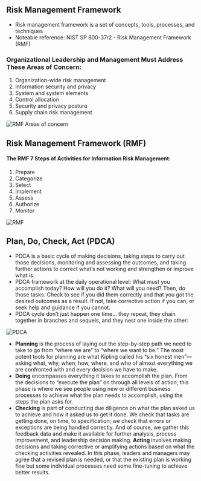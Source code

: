 ## Risk Management Framework
- Risk management framework is a set of concepts, tools, processes, and techniques
- Noteable reference: NIST SP 800-37r2 - Risk Management Framework (RMF)

### Organizational Leadership and Management Must Address These Areas of Concern:
1. Organization-wide risk management
2. Information security and privacy
3. System and system elements
4. Control allocation
5. Security and privacy posture
6. Supply chain risk management

![RMF Areas of concern](https://user-images.githubusercontent.com/111991325/211717187-3df9d618-a5e9-4c05-9ae4-d260e0cf62c7.jpg)

## Risk Management Framework  (RMF)
#### The RMF 7 Steps of Activities for Information Risk Management:
1. Prepare
2. Categorize
3. Select
4. Implement
5. Assess
6. Authorize
7. Monitor

![RMF](https://user-images.githubusercontent.com/111991325/211717831-6429db70-994f-4d4d-b78f-91658cd46217.jpg)

## Plan, Do, Check, Act (PDCA)
- PDCA is a basic cycle of making decisions, taking steps to carry out those decisions, monitoring and assessing the outcomes, and taking further actions to correct what’s not working and strengthen or improve what is.
- PDCA framework at the daily operational level: What must you accomplish today? How will you do it? What will you need? Then, do those tasks. Check to see if you did them correctly and that you got the desired outcomes as a result. If not, take corrective action if you can, or seek help and guidance if you cannot.
- PDCA cycle don’t just happen one time... they repeat, they chain together in branches and sequels, and they nest one inside the other: 

![PDCA](https://user-images.githubusercontent.com/111991325/211718449-a84639dd-668d-44de-925d-1335f6c55a27.jpg)

- <b>Planning</b> is the process of laying out the step-by-step path we need to take to go from “where we are” to “where we want to be.” The most potent tools for planning are what Kipling called his “six honest men”—asking what, why, when, how, where, and who of almost everything we are confronted with and every decision we have to make.
- <b>Doing</b> encompasses everything it takes to accomplish the plan. From the decisions to “execute the plan” on through all levels of action, this phase is where we see people using new or different business processes to achieve what the plan needs to accomplish, using the steps the plan asks for.
- <b>Checking</b> is part of conducting due diligence on what the plan asked us to achieve and how it asked us to get it done. We check that tasks are getting done, on time, to specification; we check that errors or exceptions are being handled correctly. And of course, we gather this feedback data and make it available for further analysis, process improvement, and leadership decision making.
<b> Acting </b> involves making decisions and taking corrective or amplifying actions based on what the checking activities revealed. In this phase, leaders and managers may agree that a revised plan is needed, or that the existing plan is working fine but some individual processes need some fine-tuning to achieve better results.
  
